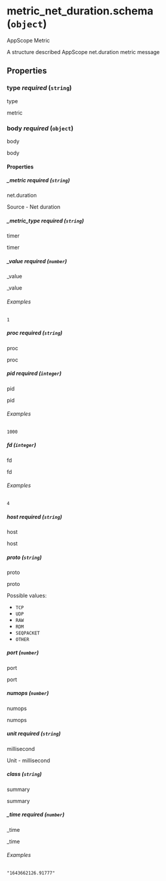 # metric_net_duration.schema (`object`)

AppScope Metric

A structure described AppScope net.duration metric message

## Properties

### type _required_ (`string`)

type

metric

### body _required_ (`object`)

body

body

#### Properties

##### _metric _required_ (`string`)

net.duration

Source - Net duration

##### _metric_type _required_ (`string`)

timer

timer

##### _value _required_ (`number`)

_value

_value

###### Examples

`1`

##### proc _required_ (`string`)

proc

proc

##### pid _required_ (`integer`)

pid

pid

###### Examples

`1000`

##### fd (`integer`)

fd

fd

###### Examples

`4`

##### host _required_ (`string`)

host

host

##### proto (`string`)

proto

proto

Possible values:

- `TCP`
- `UDP`
- `RAW`
- `RDM`
- `SEQPACKET`
- `OTHER`

##### port (`number`)

port

port

##### numops (`number`)

numops

numops

##### unit _required_ (`string`)

millisecond

Unit - millisecond

##### class (`string`)

summary

summary

##### _time _required_ (`number`)

_time

_time

###### Examples

`"1643662126.91777"`

